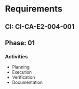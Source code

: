 # Requirements

## CI: CI-CA-E2-004-001
## Phase: 01

### Activities
- Planning
- Execution
- Verification
- Documentation
